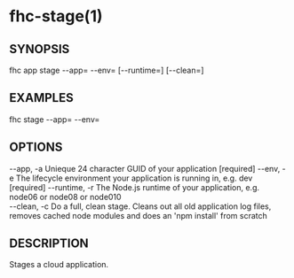 fhc-stage(1)
============
## SYNOPSIS

 fhc app stage --app=<app> --env=<env> [--runtime=<runtime>] [--clean=<clean>]

## EXAMPLES

  fhc stage --app=<appGuid> --env=<environmentName>    


## OPTIONS

  --app, -a      Unieque 24 character GUID of your application                                                                                         [required]
  --env, -e      The lifecycle environment your application is running in, e.g. dev                                                                    [required]
  --runtime, -r  The Node.js runtime of your application, e.g. node06 or node08 or node010                                                           
  --clean, -c    Do a full, clean stage. Cleans out all old application log files, removes cached node modules and does an 'npm install' from scratch

## DESCRIPTION

Stages a cloud application.

